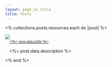 ```yaml
---
layout: page_no_title
title: Posts
---
```


<% collections.posts.resources.each do |post| %>
  <article class="post-article">
    <img src="<%= post.data.image %>">
    <div style="padding-left: 1em;">
      <a href="<%= post.relative_url %>" style="font-family:'Merriweather';">
        <%= post.data.title %>
      </a>
      <p><%= post.data.description %></p>
    </div>
  </article>
<% end %>
